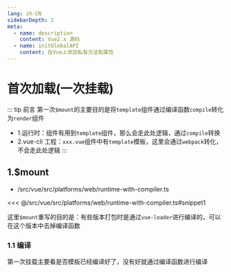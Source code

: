 ```yaml
---
lang: zh-CN
sidebarDepth: 2
meta:
  - name: description
    content: Vue2.x 源码
  - name: initGlobalAPI
    content: 在Vue上添加私有方法和属性
---
```


# 首次加载(一次挂载)

::: tip 前言
第一次`$mount`的主要目的是将`template`组件通过编译函数`compile`转化为`render`组件

- 1.运行时：组件有用到`template`组件，那么会走此处逻辑，通过`compile`转换
- 2.vue-cli 工程：`xxx.vue`组件中有`template`模板，这里会通过`webpack`转化，不会走此处逻辑
  :::

## 1.$mount

- /src/vue/src/platforms/web/runtime-with-compiler.ts

<<< @/src/vue/src/platforms/web/runtime-with-compiler.ts#snippet1

这里`$mount`重写的目的是：有些版本打包时是通过`vue-loader`进行编译的，可以在这个版本中去掉编译函数

### 1.1 编译

第一次挂载主要看是否模板已经编译好了，没有好就通过编译函数进行编译
